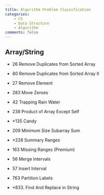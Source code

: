 ```yaml
---
title: Algorithm Problem Classification
categories: 
    - CS
    - Data Structure
    - Algorithm
comments: false
---
```



## Array/String
- 26 Remove Duplicates from Sorted Array
- 80 Remove Duplicates from Sorted Array II
- 27 Remove Element
- 283 Move Zeroes

- 42 Trapping Rain Water
- 238 Product of Array Except Self
- *135 Candy

- 209 Minimum Size Subarray Sum
- *228 Summary Ranges
- 163 Missing Ranges (Premium)


- 56 Merge Intervals
- 57 Insert Interval
- 763 Partition Labels
- *833. Find And Replace in String

